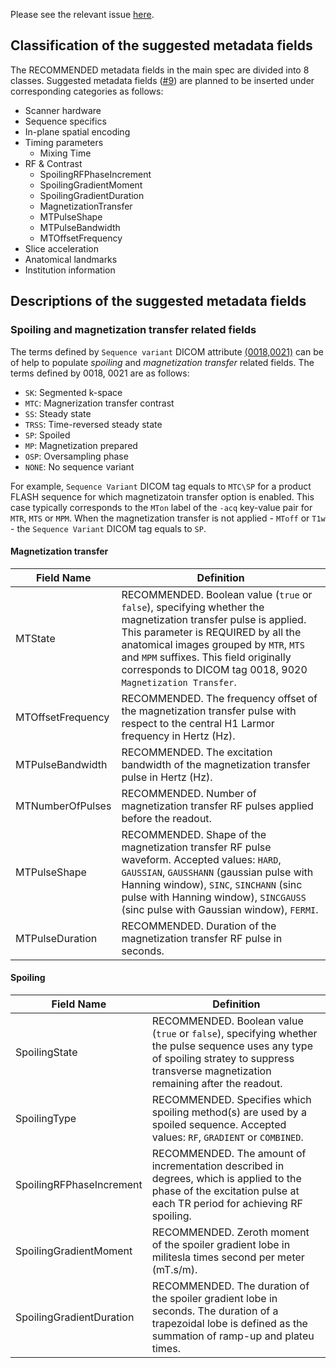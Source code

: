Please see the relevant issue [here](https://github.com/bids-standard/bep001/issues/9).

## Classification of the suggested metadata fields 

The RECOMMENDED metadata fields in the main spec are divided into 8 classes. Suggested metadata fields ([#9](https://github.com/bids-standard/bep001/issues/9)) are planned to be inserted under corresponding categories as follows:  

* Scanner hardware 
* Sequence specifics 
* In-plane spatial encoding
* Timing parameters 
     * Mixing Time 
* RF & Contrast 
    * SpoilingRFPhaseIncrement 
    * SpoilingGradientMoment
    * SpoilingGradientDuration 
    * MagnetizationTransfer 
    * MTPulseShape
    * MTPulseBandwidth
    * MTOffsetFrequency
* Slice acceleration 
* Anatomical landmarks 
* Institution information 

## Descriptions of the suggested metadata fields 

### Spoiling and magnetization transfer related fields 

The terms defined by `Sequence variant` DICOM attribute [(0018,0021)](http://dicomlookup.com/lookup.asp?sw=Tnumber&q=(0018,0021)) can be of help to populate _spoiling_ and _magnetization transfer_ related fields. The terms defined by 0018, 0021 are as follows: 

* `SK`: Segmented k-space
* `MTC`: Magnerization transfer contrast 
* `SS`: Steady state 
* `TRSS`: Time-reversed steady state 
* `SP`: Spoiled 
* `MP`: Magnetization prepared 
* `OSP`: Oversampling phase
* `NONE`: No sequence variant 

For example, `Sequence Variant` DICOM tag equals to `MTC\SP` for a product FLASH sequence for which magnetizatoin transfer option is enabled. This case typically corresponds to the `MTon` label of the `-acq` key-value pair for `MTR`, `MTS` or `MPM`. When the magnetization transfer is not applied - `MToff` or `T1w` - the `Sequence Variant` DICOM tag equals to `SP`. 

#### Magnetization transfer

| Field Name        | Definition                                                                                                                                                                                                                                                                                              |
|-------------------|---------------------------------------------------------------------------------------------------------------------------------------------------------------------------------------------------------------------------------------------------------------------------------------------------------|
| MTState           | RECOMMENDED. Boolean value (`true` or `false`), specifying whether the magnetization transfer pulse is applied. This parameter is REQUIRED by all the anatomical images grouped by `MTR`, `MTS` and `MPM` suffixes. This field originally corresponds to DICOM tag 0018, 9020 `Magnetization Transfer`. |
| MTOffsetFrequency | RECOMMENDED. The frequency offset of the magnetization transfer pulse with respect to the central H1 Larmor frequency in Hertz (Hz).                                                                                                                                                                    |
| MTPulseBandwidth  | RECOMMENDED. The excitation bandwidth of the magnetization transfer pulse in Hertz (Hz).                                                                                                                                                                                                                |
| MTNumberOfPulses  | RECOMMENDED. Number of magnetization transfer RF pulses applied before the readout.                                                                                                                                                                                                                     |
| MTPulseShape      | RECOMMENDED. Shape of the magnetization transfer RF pulse waveform. Accepted values: `HARD`, `GAUSSIAN`, `GAUSSHANN` (gaussian pulse with Hanning window), `SINC`, `SINCHANN` (sinc pulse with Hanning window), `SINCGAUSS` (sinc pulse with Gaussian window), `FERMI`.                                 |
| MTPulseDuration   | RECOMMENDED. Duration of the magnetization transfer RF pulse in seconds.                                                                                                                                                                                                                                |   

#### Spoiling

| Field Name               | Definition                                                                                                                                                                                |
|--------------------------|-------------------------------------------------------------------------------------------------------------------------------------------------------------------------------------------|
| SpoilingState            | RECOMMENDED. Boolean value (`true` or `false`), specifying whether the pulse sequence uses any type of spoiling stratey to suppress transverse magnetization remaining after the readout. |
| SpoilingType             | RECOMMENDED. Specifies which spoiling method(s) are used by a spoiled sequence. Accepted values: `RF`, `GRADIENT` or `COMBINED`.                                                          |
| SpoilingRFPhaseIncrement | RECOMMENDED. The amount of incrementation described in degrees, which is applied to the phase of the excitation pulse at each TR period for achieving RF spoiling.                        |
| SpoilingGradientMoment   | RECOMMENDED. Zeroth moment of the spoiler gradient lobe in militesla times second per meter (mT.s/m).                                                                                     |
| SpoilingGradientDuration | RECOMMENDED. The duration of the spoiler gradient lobe in seconds. The duration of a trapezoidal lobe is defined as the summation of ramp-up and plateu times.                            |